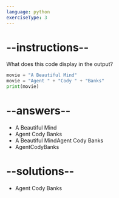 ```yaml
---
language: python
exerciseType: 3
---
```


# --instructions--

What does this code display in the output?
```python
movie = "A Beautiful Mind"
movie = "Agent " + "Cody " + "Banks"
print(movie)
```

# --answers--

- A Beautiful Mind
- Agent Cody Banks
- A Beautiful MindAgent Cody Banks
- AgentCodyBanks

# --solutions--

- Agent Cody Banks
